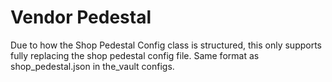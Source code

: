 # Vendor Pedestal
Due to how the Shop Pedestal Config class is structured, this only supports fully replacing the shop pedestal config file. Same format as shop_pedestal.json in the_vault configs.